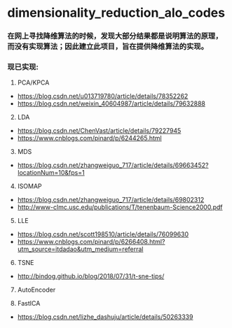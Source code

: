 # dimensionality_reduction_alo_codes

### 在网上寻找降维算法的时候，发现大部分结果都是说明算法的原理，而没有实现算法；因此建立此项目，旨在提供降维算法的实现。

### 现已实现:

1. PCA/KPCA

- https://blog.csdn.net/u013719780/article/details/78352262
- https://blog.csdn.net/weixin_40604987/article/details/79632888

2. LDA
- https://blog.csdn.net/ChenVast/article/details/79227945
- https://www.cnblogs.com/pinard/p/6244265.html

3. MDS
- https://blog.csdn.net/zhangweiguo_717/article/details/69663452?locationNum=10&fps=1

4. ISOMAP
- https://blog.csdn.net/zhangweiguo_717/article/details/69802312
- http://www-clmc.usc.edu/publications/T/tenenbaum-Science2000.pdf

5. LLE
- https://blog.csdn.net/scott198510/article/details/76099630
- https://www.cnblogs.com/pinard/p/6266408.html?utm_source=itdadao&utm_medium=referral

6. TSNE
- http://bindog.github.io/blog/2018/07/31/t-sne-tips/

7. AutoEncoder

8. FastICA
- https://blog.csdn.net/lizhe_dashuju/article/details/50263339